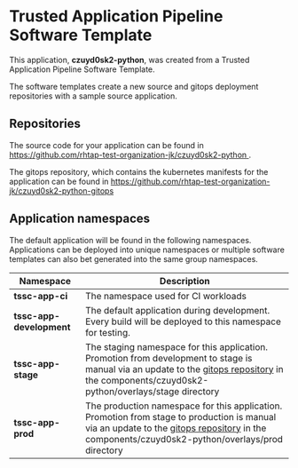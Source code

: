 # Trusted Application Pipeline Software Template

This application, **czuyd0sk2-python**, was created from a Trusted Application Pipeline Software Template.

The software templates create a new source and gitops deployment repositories with a sample source application. 

## Repositories

The source code for your application can be found in [https://github.com/rhtap-test-organization-jk/czuyd0sk2-python ](https://github.com/rhtap-test-organization-jk/czuyd0sk2-python ).
 
The gitops repository, which contains the kubernetes manifests for the application can be found in 
[https://github.com/rhtap-test-organization-jk/czuyd0sk2-python-gitops ](https://github.com/rhtap-test-organization-jk/czuyd0sk2-python-gitops ) 

## Application namespaces 

The default application will be found in the following namespaces. Applications can be deployed into unique namespaces or multiple software templates can also bet generated into the same group namespaces.  

|  Namespace   |  Description   |  
| -------- | -------- |
| **tssc-app-ci** | The namespace used for CI workloads |
| **tssc-app-development** | The default application during development. Every build will be deployed to this namespace for testing. |
| **tssc-app-stage** | The staging namespace for this application. Promotion from development to stage is manual via an update to the [gitops repository](https://github.com/rhtap-test-organization-jk/czuyd0sk2-python-gitops ) in the components/czuyd0sk2-python/overlays/stage directory |
| **tssc-app-prod** | The production namespace for this application. Promotion from stage to production is manual via an update to the [gitops repository](https://github.com/rhtap-test-organization-jk/czuyd0sk2-python-gitops ) in the components/czuyd0sk2-python/overlays/prod directory |